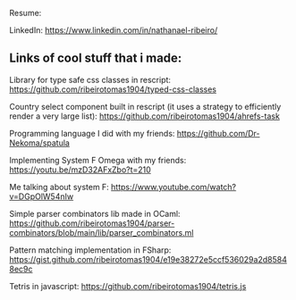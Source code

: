 Resume: 

LinkedIn: https://www.linkedin.com/in/nathanael-ribeiro/

## Links of cool stuff that i made:

Library for type safe css classes in rescript: https://github.com/ribeirotomas1904/typed-css-classes

Country select component built in rescript (it uses a strategy to efficiently render a very large list): https://github.com/ribeirotomas1904/ahrefs-task

Programming language I did with my friends: https://github.com/Dr-Nekoma/spatula

Implementing System F Omega with my friends: https://youtu.be/mzD32AFxZbo?t=210

Me talking about system F: https://www.youtube.com/watch?v=DGpOlW54nIw

Simple parser combinators lib made in OCaml: https://github.com/ribeirotomas1904/parser-combinators/blob/main/lib/parser_combinators.ml

Pattern matching implementation in FSharp: https://gist.github.com/ribeirotomas1904/e19e38272e5ccf536029a2d85848ec9c

Tetris in javascript: https://github.com/ribeirotomas1904/tetris.js
